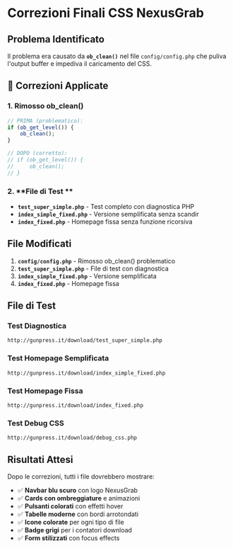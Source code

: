 # Correzioni Finali CSS NexusGrab

##  Problema Identificato

Il problema era causato da **`ob_clean()`** nel file `config/config.php` che puliva l'output buffer e impediva il caricamento del CSS.

## 🔧 Correzioni Applicate

### 1. **Rimosso ob_clean()**
```php
// PRIMA (problematico):
if (ob_get_level()) {
    ob_clean();
}

// DOPO (corretto):
// if (ob_get_level()) {
//     ob_clean();
// }
```

### 2. **File di Test **
-  **`test_super_simple.php`** - Test completo con diagnostica PHP
-  **`index_simple_fixed.php`** - Versione semplificata senza scandir
-  **`index_fixed.php`** - Homepage fissa senza funzione ricorsiva

##  File Modificati

1. **`config/config.php`** - Rimosso ob_clean() problematico
2. **`test_super_simple.php`** - File di test con diagnostica
3. **`index_simple_fixed.php`** - Versione semplificata
4. **`index_fixed.php`** - Homepage fissa

##  File di Test

### **Test Diagnostica**
```
http://gunpress.it/download/test_super_simple.php
```

### **Test Homepage Semplificata**
```
http://gunpress.it/download/index_simple_fixed.php
```

### **Test Homepage Fissa**
```
http://gunpress.it/download/index_fixed.php
```

### **Test Debug CSS**
```
http://gunpress.it/download/debug_css.php
```

##  Risultati Attesi

Dopo le correzioni, tutti i file dovrebbero mostrare:

- ✅ **Navbar blu scuro** con logo NexusGrab
- ✅ **Cards con ombreggiature** e animazioni
- ✅ **Pulsanti colorati** con effetti hover
- ✅ **Tabelle moderne** con bordi arrotondati
- ✅ **Icone colorate** per ogni tipo di file
- ✅ **Badge grigi** per i contatori download
- ✅ **Form stilizzati** con focus effects





